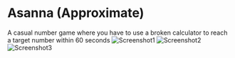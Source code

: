 # Asanna (Approximate)
A casual number game where you have to use a broken calculator to reach a target number within 60 seconds
![Screenshot1](https://bin-san.github.io/Asanna/screenshots/ss1.png)
![Screenshot2](https://bin-san.github.io/Asanna/screenshots/ss3.png)
![Screenshot3](https://bin-san.github.io/Asanna/screenshots/ss2.png)
